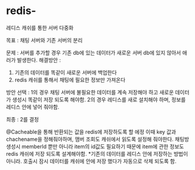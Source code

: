# redis-

레디스 캐쉬를 통한 서버 다중화

목표 : 채팅 서버와 기존 서버의 분리

문제 : 서버를 추가할 경우 기존 db에 있는 데이터가 새로운 서버 db에 있지 않아서 애러가 발생한다.
해결방안 : 
1. 기존의 데이터를 똑같이 새로운 서버에 백업한다
2. redis 캐쉬를 통해서 채팅에 필요한 정보만 가져온다

방안 선택 : 
1의 경우 채팅 서버에 불필요한 데이터를 계속 저장해야 하고 새로운 데이터가 생성시 똑같이 저장 되도록 해야함. 
2의 경우 레디스를 새로 설치해야 하며, 정보를 레디스 안에 넣어 줘야함.

최종 :
2를 결정 

@Cacheable을 통해 반환되는 값을 redis에 저장하도록 할 에정 이때 key 값과 chachename을 정해줘야하며, 맴버 조회도 캐쉬에서 읽도록 설정해 줘야한다.
채팅방 생성시 memberId 뿐만 아니라 item의 id값도 필요하기 때문에 item에 관한 정보도 redis 캐쉬에 저장 되도록 설계해야함.
*기존의 데이터를 레디스 안에 저장하는 방법이 아니라. 호출시 잠시 데이터를 캐쉬에 안에 저장 했다가 자동으로 삭제 되도록 함.
